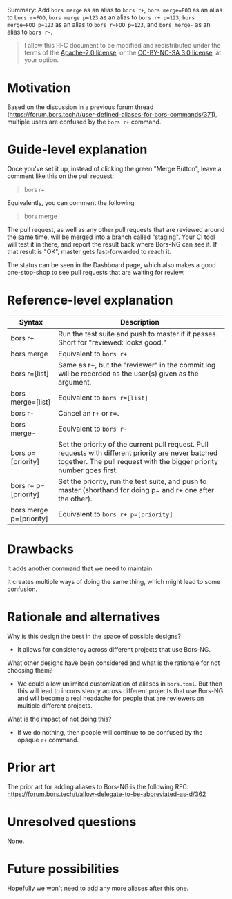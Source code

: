 Summary: Add `bors merge` as an alias to `bors r+`, `bors merge=FOO` as an alias to `bors r=FOO`, `bors merge p=123` as an alias to `bors r+ p=123`, `bors merge=FOO p=123` as an alias to `bors r=FOO p=123`, and `bors merge-` as an alias to `bors r-`.

> I allow this RFC document to be modified and redistributed under the terms of the [Apache-2.0 license](http://www.apache.org/licenses/LICENSE-2.0), or the [CC-BY-NC-SA 3.0 license](http://creativecommons.org/licenses/by-nc-sa/3.0/deed.en_US), at your option.

# Motivation

Based on the discussion in a previous forum thread (https://forum.bors.tech/t/user-defined-aliases-for-bors-commands/371), multiple users are confused by the `bors r+` command.

# Guide-level explanation

Once you've set it up, instead of clicking the green "Merge Button",
leave a comment like this on the pull request:

> bors r+

Equivalently, you can comment the following

> bors merge

The pull request, as well as any other pull requests that are reviewed around the same time, will be merged into a branch called "staging". Your CI tool will test it in there, and report the result back where Bors-NG can see it. If that result is "OK", master gets fast-forwarded to reach it.

The status can be seen in the Dashboard page, which also makes a good one-stop-shop to see pull requests that are waiting for review.

# Reference-level explanation

| Syntax | Description |
|--------|-------------|
| bors r+ | Run the test suite and push to master if it passes. Short for "reviewed: looks good."
| bors merge | Equivalent to `bors r+`
| bors r=[list] | Same as r+, but the "reviewer" in the commit log will be recorded as the user(s) given as the argument.
| bors merge=[list] | Equivalent to `bors r=[list]`
| bors r- | Cancel an r+ or r=.
| bors merge- | Equivalent to `bors r-`
| bors p=[priority] | Set the priority of the current pull request. Pull requests with different priority are never batched together. The pull request with the bigger priority number goes first.
| bors r+ p=[priority] | Set the priority, run the test suite, and push to master (shorthand for doing p= and r+ one after the other).
| bors merge p=[priority] | Equivalent to `bors r+ p=[priority]`

# Drawbacks

It adds another command that we need to maintain.

It creates multiple ways of doing the same thing, which might lead to some confusion.

# Rationale and alternatives

Why is this design the best in the space of possible designs?
- It allows for consistency across different projects that use Bors-NG.

What other designs have been considered and what is the rationale for not choosing them?
- We could allow unlimited customization of aliases in `bors.toml`. But then this will lead to inconsistency across different projects that use Bors-NG and will become a real headache for people that are reviewers on multiple different projects.

What is the impact of not doing this?
- If we do nothing, then people will continue to be confused by the opaque `r+` command.

# Prior art

The prior art for adding aliases to Bors-NG is the following RFC: https://forum.bors.tech/t/allow-delegate-to-be-abbreviated-as-d/362

# Unresolved questions

None.

# Future possibilities

Hopefully we won't need to add any more aliases after this one.

